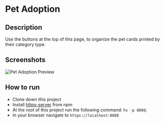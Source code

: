 # Pet Adoption

## Description
Use the buttons at the top of this page, to organize the pet cards printed by their category type.

## Screenshots
![Pet Adoption Preview]()

## How to run
* Clone down this project
* Install [https-server](https://www.npmjs.com/package/http-server) from npm
* At the root of this project run the following command: `hs -p 8888`;
* In your browser navigate to `https://localhost:8888`
